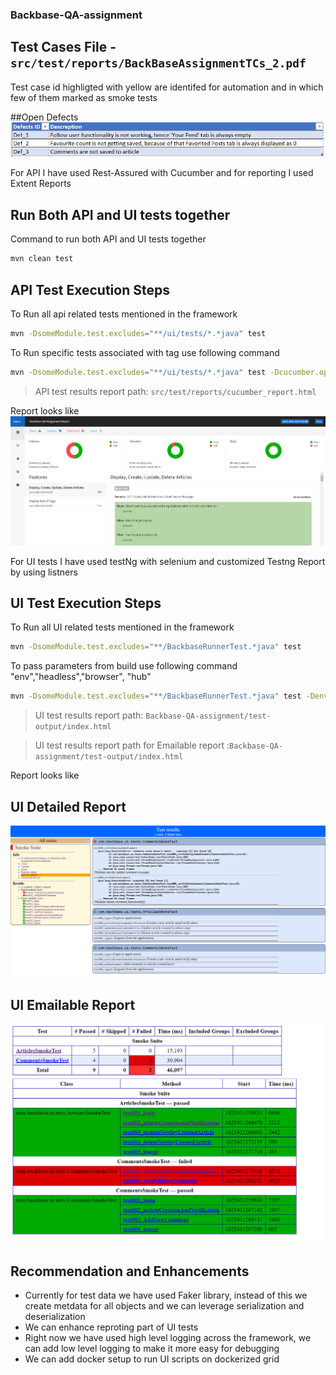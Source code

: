 ### Backbase-QA-assignment

## Test Cases File -  `src/test/reports/BackBaseAssignmentTCs_2.pdf` 
Test case id highligted with yellow are identifed for automation and in which few of them marked as smoke tests

##Open Defects
![Open Defects](src/test/reports/ExistingDefects.PNG?raw=true "Open Defects")


For API I have used Rest-Assured with Cucumber and for reporting I used Extent Reports
## Run Both API and UI tests together
Command to run both API and UI tests together
```sh
mvn clean test
```
## API Test Execution Steps
To Run all api related tests mentioned in the framework
```sh
mvn -DsomeModule.test.excludes="**/ui/tests/*.*java" test
```
To Run specific tests associated with tag use following command
```sh
mvn -DsomeModule.test.excludes="**/ui/tests/*.*java" test -Dcucumber.options="--tags @smoke"
```

> API test results report path: `src/test/reports/cucumber_report.html` 

Report looks like <Add screenshot>
![API Report](src/test/reports/API_Report_Preview.PNG?raw=true "API Report")



For UI tests I have used testNg with selenium and customized Testng Report by using listners

## UI Test Execution Steps
  
To Run all UI related tests mentioned in the framework
```sh
mvn -DsomeModule.test.excludes="**/BackbaseRunnerTest.*java" test
```
To pass parameters from build use following command "env","headless","browser", "hub"
```sh
mvn -DsomeModule.test.excludes="**/BackbaseRunnerTest.*java" test -Denv="qa" -Dheadless="Yes"
```
> UI test results report path: `Backbase-QA-assignment/test-output/index.html` 

> UI test results report path for Emailable report :`Backbase-QA-assignment/test-output/index.html` 

Report looks like <Add screenshot>
## UI Detailed Report
![UI Report](src/test/reports/TestNGReportPrecview1.PNG?raw=true "UI Report")

## UI Emailable Report
![UI Report](src/test/reports/TestNGReportPreview2.PNG?raw=true "UI Emailable Report")

## Recommendation and Enhancements
- Currently for test data we have used Faker library, instead of this we create metdata for all objects and we can leverage serialization and deserialization
- We can enhance reproting part of UI tests
- Right now we have used high level logging across the framework, we can add low level logging to make it more easy for debugging
- We can add docker setup to run UI scripts on dockerized grid


